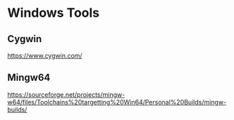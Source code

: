 # Windows Tools
## Cygwin
https://www.cygwin.com/
## Mingw64
https://sourceforge.net/projects/mingw-w64/files/Toolchains%20targetting%20Win64/Personal%20Builds/mingw-builds/